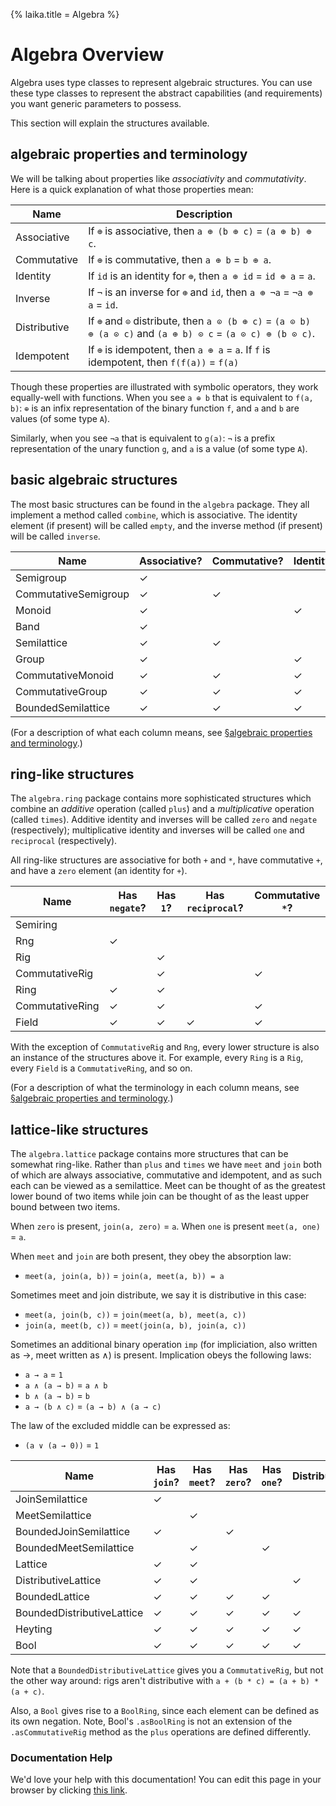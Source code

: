 {% laika.title = Algebra %}

# Algebra Overview

Algebra uses type classes to represent algebraic structures. You can use these type classes to represent the abstract capabilities (and requirements) you want generic parameters to possess.

This section will explain the structures available.

## algebraic properties and terminology

We will be talking about properties like *associativity* and *commutativity*. Here is a quick explanation of what those properties mean:

|Name         |Description                                                                     |
|-------------|--------------------------------------------------------------------------------|
|Associative  | If `⊕` is associative, then `a ⊕ (b ⊕ c)` = `(a ⊕ b) ⊕ c`.                     |
|Commutative  | If `⊕` is commutative, then `a ⊕ b` = `b ⊕ a`.                                 |
|Identity     | If `id` is an identity for `⊕`, then `a ⊕ id` = `id ⊕ a` = `a`.                |
|Inverse      | If `¬` is an inverse for `⊕` and `id`, then `a ⊕ ¬a` = `¬a ⊕ a` = `id`.        |
|Distributive | If `⊕` and `⊙` distribute, then `a ⊙ (b ⊕ c)` = `(a ⊙ b) ⊕ (a ⊙ c)` and `(a ⊕ b) ⊙ c` = `(a ⊙ c) ⊕ (b ⊙ c)`. |
|Idempotent   | If `⊕` is idempotent, then `a ⊕ a` = `a`. If `f` is idempotent, then `f(f(a))` = `f(a)` |

Though these properties are illustrated with symbolic operators, they work equally-well with functions. When you see `a ⊕ b` that is equivalent to `f(a, b)`: `⊕` is an infix representation of the binary function `f`, and `a` and `b` are values (of some type `A`).

Similarly, when you see `¬a` that is equivalent to `g(a)`: `¬` is a prefix representation of the unary function `g`, and `a` is a value (of some type `A`).

## basic algebraic structures

The most basic structures can be found in the `algebra` package. They all implement a method called `combine`, which is associative. The identity element (if present) will be called `empty`, and the inverse method (if present) will be called `inverse`.

|Name                |Associative?|Commutative?|Identity?|Inverse?|Idempotent?|
|--------------------|------------|------------|---------|--------|-----------|
|Semigroup           |           ✓|            |         |        |           |
|CommutativeSemigroup|           ✓|           ✓|         |        |           |
|Monoid              |           ✓|            |        ✓|        |           |
|Band                |           ✓|            |         |        |          ✓|
|Semilattice         |           ✓|           ✓|         |        |          ✓|
|Group               |           ✓|            |        ✓|       ✓|           |
|CommutativeMonoid   |           ✓|           ✓|        ✓|        |           |
|CommutativeGroup    |           ✓|           ✓|        ✓|       ✓|           |
|BoundedSemilattice  |           ✓|           ✓|        ✓|        |          ✓|

(For a description of what each column means, see [§algebraic properties and terminology](#algebraic-properties-and-terminology).)

## ring-like structures

The `algebra.ring` package contains more sophisticated structures which combine an *additive* operation (called `plus`) and a *multiplicative* operation (called `times`). Additive identity and inverses will be called `zero` and `negate` (respectively); multiplicative identity and inverses will be called `one` and `reciprocal` (respectively).

All ring-like structures are associative for both `+` and `*`, have commutative `+`, and have a `zero` element (an identity for `+`).

|Name                |Has `negate`?|Has `1`?|Has `reciprocal`?|Commutative `*`?|
|--------------------|-------------|--------|-----------------|----------------|
|Semiring            |             |        |                 |                |
|Rng                 |            ✓|        |                 |                |
|Rig                 |             |       ✓|                 |                |
|CommutativeRig      |             |       ✓|                 |               ✓|
|Ring                |            ✓|       ✓|                 |                |
|CommutativeRing     |            ✓|       ✓|                 |               ✓|
|Field               |            ✓|       ✓|                ✓|               ✓|

With the exception of `CommutativeRig` and `Rng`, every lower structure is also an instance of the structures above it. For example, every `Ring` is a `Rig`, every `Field` is a `CommutativeRing`, and so on.

(For a description of what the terminology in each column means, see [§algebraic properties and terminology](#algebraic-properties-and-terminology).)

## lattice-like structures

The `algebra.lattice` package contains more structures that can be somewhat ring-like. Rather than `plus` and `times` we have `meet` and `join` both of which are always associative, commutative and idempotent, and as such each can be viewed as a semilattice. Meet can be thought of as the greatest lower bound of two items while join can be thought of as the least upper bound between two items.

When `zero` is present, `join(a, zero)` = `a`. When `one` is present `meet(a, one)` = `a`.

When `meet` and `join` are both present, they obey the absorption law:

 - `meet(a, join(a, b))` = `join(a, meet(a, b)) = a`

Sometimes meet and join distribute, we say it is distributive in this case:

 - `meet(a, join(b, c))` = `join(meet(a, b), meet(a, c))`
 - `join(a, meet(b, c))` = `meet(join(a, b), join(a, c))`

Sometimes an additional binary operation `imp` (for impliciation, also written as →, meet written as ∧) is present. Implication obeys the following laws:

 - `a → a` = `1`
 - `a ∧ (a → b)` = `a ∧ b`
 - `b ∧ (a → b)` = `b`
 - `a → (b ∧ c)` = `(a → b) ∧ (a → c)`

The law of the excluded middle can be expressed as:

 - `(a ∨ (a → 0))` = `1`

|Name                      |Has `join`?|Has `meet`?|Has `zero`?|Has `one`?|Distributive|Has `imp`?|Excludes middle?|
|--------------------------|-----------|-----------|-----------|----------|------------|----------|----------------|
|JoinSemilattice           |          ✓|           |           |          |            |          |                |
|MeetSemilattice           |           |          ✓|           |          |            |          |                |
|BoundedJoinSemilattice    |          ✓|           |          ✓|          |            |          |                |
|BoundedMeetSemilattice    |           |          ✓|           |         ✓|            |          |                |
|Lattice                   |          ✓|          ✓|           |          |            |          |                |
|DistributiveLattice       |          ✓|          ✓|           |          |           ✓|          |                |
|BoundedLattice            |          ✓|          ✓|          ✓|         ✓|            |          |                |
|BoundedDistributiveLattice|          ✓|          ✓|          ✓|         ✓|           ✓|          |                |
|Heyting                   |          ✓|          ✓|          ✓|         ✓|           ✓|         ✓|                |
|Bool                      |          ✓|          ✓|          ✓|         ✓|           ✓|         ✓|               ✓|

Note that a `BoundedDistributiveLattice` gives you a `CommutativeRig`, but not the other way around: rigs aren't distributive with `a + (b * c) = (a + b) * (a + c)`.

Also, a `Bool` gives rise to a `BoolRing`, since each element can be defined as its own negation. Note, Bool's `.asBoolRing` is not an extension of the `.asCommutativeRig` method as the `plus` operations are defined differently.

### Documentation Help

We'd love your help with this documentation! You can edit this page in your browser by clicking [this link](https://github.com/typelevel/cats/edit/main/docs/algebra.md).
